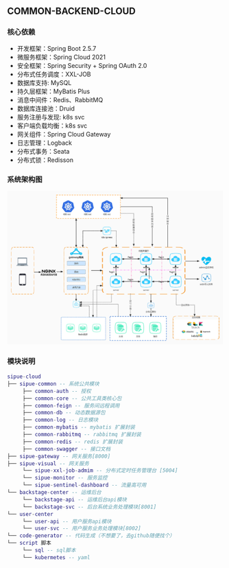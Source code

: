 ## COMMON-BACKEND-CLOUD


### 核心依赖
- 开发框架：Spring Boot 2.5.7
- 微服务框架：Spring Cloud 2021
- 安全框架：Spring Security + Spring OAuth 2.0
- 分布式任务调度：XXL-JOB
- 数据库支持: MySQL
- 持久层框架：MyBatis Plus
- 消息中间件：Redis、RabbitMQ
- 数据库连接池：Druid
- 服务注册与发现: k8s svc
- 客户端负载均衡：k8s svc
- 网关组件：Spring Cloud Gateway
- 日志管理：Logback
- 分布式事务：Seata
- 分布式锁：Redisson

### 系统架构图
![系统架构](script/images/cloud.jpg)

### 模块说明

```lua
sipue-cloud
├── sipue-common -- 系统公共模块
     ├── common-auth -- 授权
     ├── common-core -- 公共工具类核心包
     ├── common-feign -- 服务间远程调用
     ├── common-db -- 动态数据源包
     ├── common-log -- 日志模块
     ├── common-mybatis -- mybatis 扩展封装
     ├── common-rabbitmq -- rabbitmq 扩展封装
     ├── common-redis -- redis 扩展封装
     ├── common-swagger -- 接口文档
├── sipue-gateway -- 网关服务[8000]
├── sipue-visual -- 网关服务
     └── sipue-xxl-job-admim -- 分布式定时任务管理台 [5004]
     └── sipue-monitor -- 服务监控
     └── sipue-sentinel-dashboard -- 流量高可用
└── backstage-center -- 运维后台
     └── backstage-api -- 运维后台api模块
     └── backstage-svc -- 后台系统业务处理模块[8001]
└── user-center
     └── user-api -- 用户服务api模块
     └── user-svc -- 用户服务业务处理模块[8002]
└── code-generator -- 代码生成（不想要了，去github随便找个）
└── script 脚本
     └── sql -- sql脚本
     └── kubermetes -- yaml
```

